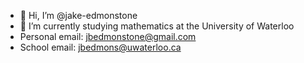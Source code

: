 - 👋 Hi, I’m @jake-edmonstone
- 🌱 I’m currently studying mathematics at the University of Waterloo
- Personal email: jbedmonstone@gmail.com
- School email: jbedmons@uwaterloo.ca
